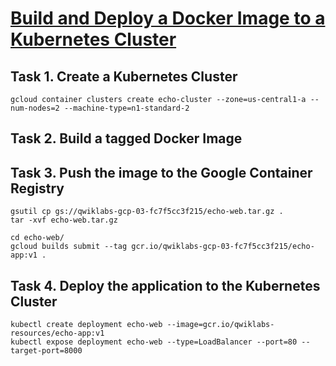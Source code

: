 # [Build and Deploy a Docker Image to a Kubernetes Cluster](https://www.cloudskillsboost.google/focuses/1738?parent=catalog)

## Task 1. Create a Kubernetes Cluster
```
gcloud container clusters create echo-cluster --zone=us-central1-a --num-nodes=2 --machine-type=n1-standard-2
```

## Task 2. Build a tagged Docker Image
## Task 3. Push the image to the Google Container Registry
```
gsutil cp gs://qwiklabs-gcp-03-fc7f5cc3f215/echo-web.tar.gz .
tar -xvf echo-web.tar.gz

cd echo-web/
gcloud builds submit --tag gcr.io/qwiklabs-gcp-03-fc7f5cc3f215/echo-app:v1 .
```

## Task 4. Deploy the application to the Kubernetes Cluster
```
kubectl create deployment echo-web --image=gcr.io/qwiklabs-resources/echo-app:v1
kubectl expose deployment echo-web --type=LoadBalancer --port=80 --target-port=8000
```
